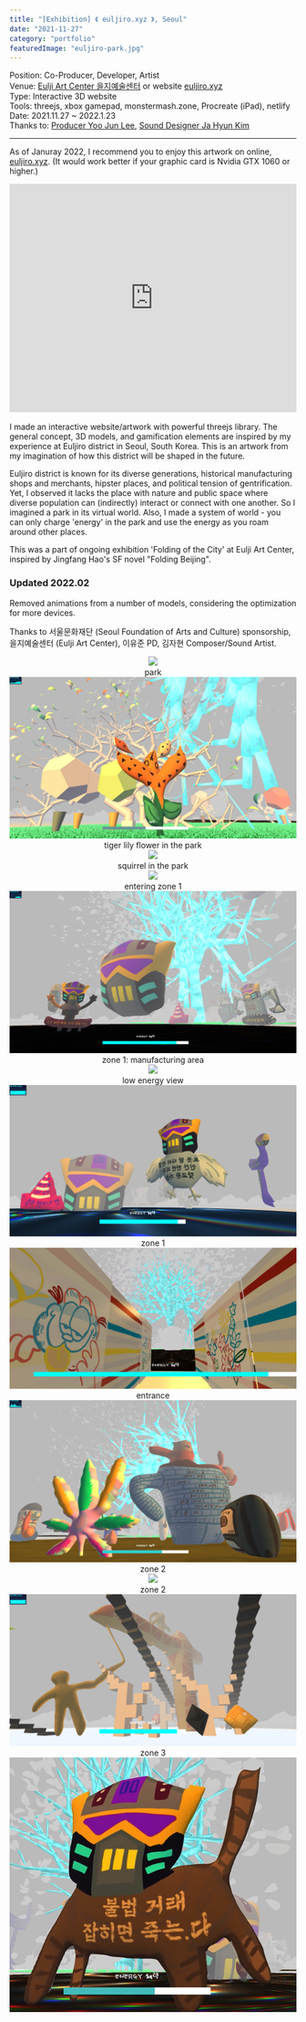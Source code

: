 ```yaml
---
title: "[Exhibition] 《 euljiro.xyz 》, Seoul"
date: "2021-11-27"
category: "portfolio"
featuredImage: "euljiro-park.jpg"
---
```


<div class="intro">
Position: Co-Producer, Developer, Artist <br />
Venue: <a target="_blank" rel="noreferrer" href="https://www.instagram.com/c.enter_official">Eulji Art Center 을지예술센터</a> or website <a target="_blank" rel="noreferrer" href="https://www.euljiro.xyz">euljiro.xyz</a> <br />
Type: Interactive 3D website<br />
Tools: threejs, xbox gamepad, monstermash.zone, Procreate (iPad), netlify<br />
Date: 2021.11.27 ~ 2022.1.23<br />
Thanks to: <a target="_blank" rel="noreferrer" href="https://readymag.com/u16519807/1261048/">Producer Yoo Jun Lee</a>, <a target="_blank" rel="noreferrer" href="https://klovesmart.wixsite.com/mypage">Sound Designer Ja Hyun Kim</a>
</div>
<hr />

As of Januray 2022, I recommend you to enjoy this artwork on online, <a target="_blank" rel="noreferrer" href="https://www.euljiro.xyz">euljiro.xyz</a>. (It would work better if your graphic card is Nvidia GTX 1060 or higher.)

<iframe width="100%" height="400" src="https://www.youtube.com/embed/HJYgOmYNM3U" title="YouTube video player" frameborder="0" allow="accelerometer; autoplay; clipboard-write; encrypted-media; gyroscope; picture-in-picture" allowfullscreen></iframe>

I made an interactive website/artwork with powerful threejs library. The general concept, 3D models, and gamification elements are inspired by my experience at Euljiro district in Seoul, South Korea. This is an artwork from my imagination of how this district will be shaped in the future.

Euljiro district is known for its diverse generations, historical manufacturing shops and merchants, hipster places,
and political tension of gentrification. Yet, I observed it lacks the place with nature and public space where diverse population can (indirectly) interact or connect with one another. So I imagined a park in its virtual world. Also, I made a system of world - you can only charge 'energy' in the park and use the energy as you roam around other places.

This was a part of ongoing exhibition 'Folding of the City' at Eulji Art Center, inspired by Jingfang Hao's SF novel "Folding Beijing".

<h3>Updated 2022.02</h3>
Removed animations from a number of models, considering the optimization for more devices. 

Thanks to 서울문화재단 (Seoul Foundation of Arts and Culture) sponsorship, 을지예술센터 (Eulji Art Center), 이유준 PD, 김자현 Composer/Sound Artist.

<figure style="display: block; margin: 0 auto; text-align: center">
<img src="eulji1.png">
<figcaption>park</figcaption>
</figure>

<figure style="display: block; margin: 0 auto; text-align: center">
<img src="euljiro-park.jpg">
<figcaption>tiger lily flower in the park</figcaption>
</figure>

<figure style="display: block; margin: 0 auto; text-align: center">
<img src="zone0-1.png">
<figcaption>squirrel in the park</figcaption>
</figure>

<figure style="display: block; margin: 0 auto; text-align: center">
<img src="zone1-1.png">
<figcaption>entering zone 1</figcaption>
</figure>

<figure style="display: block; margin: 0 auto; text-align: center">
<img src="zone1.png">
<figcaption>zone 1: manufacturing area</figcaption>
</figure>

<figure style="display: block; margin: 0 auto; text-align: center">
<img src="zone1-2.png">
<figcaption>low energy view</figcaption>
</figure>

<figure style="display: block; margin: 0 auto; text-align: center">
<img src="zone1-3.png">
<figcaption>zone 1</figcaption>
</figure>

<figure style="display: block; margin: 0 auto; text-align: center">
<img src="eulji2.png">
<figcaption>entrance</figcaption>
</figure>

<figure style="display: block; margin: 0 auto; text-align: center">
<img src="zone2.png">
<figcaption>zone 2</figcaption>
</figure>

<figure style="display: block; margin: 0 auto; text-align: center">
<img src="zone2-1.png">
<figcaption>zone 2</figcaption>
</figure>

<figure style="display: block; margin: 0 auto; text-align: center">
<img src="zone3.png">
<figcaption>zone 3</figcaption>
</figure>

<figure style="display: block; margin: 0 auto; text-align: center">
<img src="eulji3.png">
<figcaption></figcaption>
</figure>
